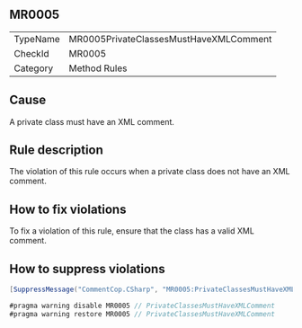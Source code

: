 ## MR0005

<table>
<tr>
  <td>TypeName</td>
  <td>MR0005PrivateClassesMustHaveXMLComment</td>
</tr>
<tr>
  <td>CheckId</td>
  <td>MR0005</td>
</tr>
<tr>
  <td>Category</td>
  <td>Method Rules</td>
</tr>
</table>

## Cause

A private class must have an XML comment.

## Rule description

The violation of this rule occurs when a private class does not have an XML comment.

## How to fix violations

To fix a violation of this rule, ensure that the class has a valid XML comment.

## How to suppress violations

```csharp
[SuppressMessage("CommentCop.CSharp", "MR0005:PrivateClassesMustHaveXMLComment", Justification = "Reviewed.")]
```

```csharp
#pragma warning disable MR0005 // PrivateClassesMustHaveXMLComment
#pragma warning restore MR0005 // PrivateClassesMustHaveXMLComment
```